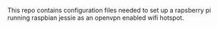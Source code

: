 This repo contains configuration files needed to set up a rapsberry pi running raspbian jessie as an openvpn enabled wifi hotspot.


